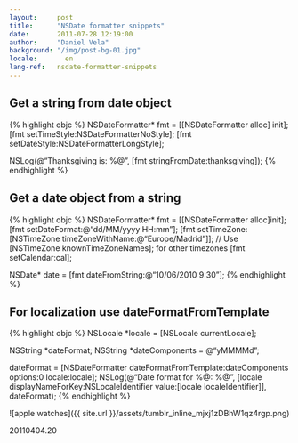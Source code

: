 ```yaml
---
layout:     post
title:      "NSDate formatter snippets"
date:       2011-07-28 12:19:00
author:     "Daniel Vela"
background: "/img/post-bg-01.jpg"
locale:       en
lang-ref:   nsdate-formatter-snippets
---
```


## Get a string from date object

{% highlight objc %}
NSDateFormatter* fmt = [[NSDateFormatter alloc] init];
[fmt setTimeStyle:NSDateFormatterNoStyle];
[fmt setDateStyle:NSDateFormatterLongStyle];

NSLog(@“Thanksgiving is: %@”, [fmt stringFromDate:thanksgiving]);
{% endhighlight %}

## Get a date object from a string

{% highlight objc %}
NSDateFormatter* fmt = [[NSDateFormatter alloc]init];
[fmt setDateFormat:@“dd/MM/yyyy HH:mm”];
[fmt setTimeZone: [NSTimeZone timeZoneWithName:@“Europe/Madrid”]]; // Use [NSTimeZone knownTimeZoneNames]; for other timezones [fmt setCalendar:cal];

NSDate* date = [fmt dateFromString:@“10/06/2010 9:30”];
{% endhighlight %}

## For localization use dateFormatFromTemplate

{% highlight objc %}
NSLocale *locale = [NSLocale currentLocale];

NSString *dateFormat;
NSString *dateComponents = @“yMMMMd”;

dateFormat = [NSDateFormatter dateFormatFromTemplate:dateComponents options:0 locale:locale];
NSLog(@“Date format for %@: %@”,
[locale displayNameForKey:NSLocaleIdentifier value:[locale localeIdentifier]], dateFormat);
{% endhighlight %}

![apple watches]({{ site.url }}/assets/tumblr_inline_mjxj1zDBhW1qz4rgp.png)

20110404.20

